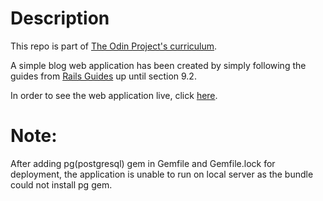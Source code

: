 # Description
This repo is part of [The Odin Project's curriculum](https://www.theodinproject.com/lessons/ruby-on-rails-blog-app).

A simple blog web application has been created by simply following the guides from [Rails Guides](https://guides.rubyonrails.org/getting_started.html#adding-a-second-model) up until section 9.2.

In order to see the web application live, click [here](https://rubyonrailsblog-production.up.railway.app/).

# Note:
After adding pg(postgresql) gem in Gemfile and Gemfile.lock for deployment, the application is unable to run on local server as the bundle could not install pg gem.
